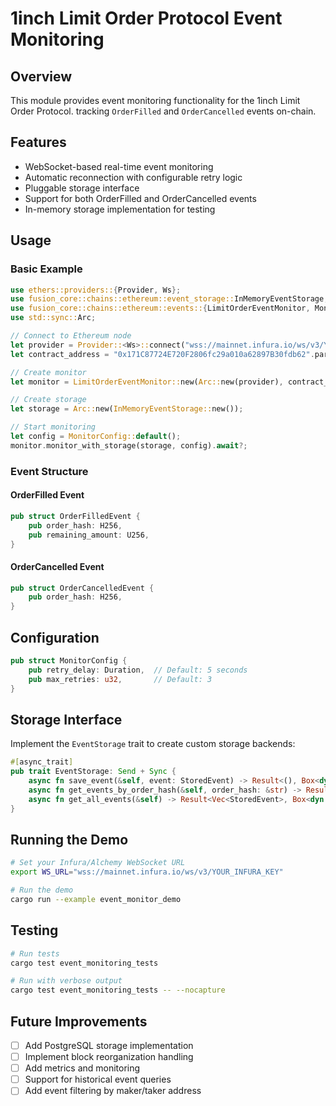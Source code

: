 # 1inch Limit Order Protocol Event Monitoring

## Overview

This module provides event monitoring functionality for the 1inch Limit Order Protocol. tracking `OrderFilled` and `OrderCancelled` events on-chain.

## Features

- WebSocket-based real-time event monitoring
- Automatic reconnection with configurable retry logic
- Pluggable storage interface
- Support for both OrderFilled and OrderCancelled events
- In-memory storage implementation for testing

## Usage

### Basic Example

```rust
use ethers::providers::{Provider, Ws};
use fusion_core::chains::ethereum::event_storage::InMemoryEventStorage;
use fusion_core::chains::ethereum::events::{LimitOrderEventMonitor, MonitorConfig};
use std::sync::Arc;

// Connect to Ethereum node
let provider = Provider::<Ws>::connect("wss://mainnet.infura.io/ws/v3/YOUR_KEY").await?;
let contract_address = "0x171C87724E720F2806fc29a010a62897B30fdb62".parse()?;

// Create monitor
let monitor = LimitOrderEventMonitor::new(Arc::new(provider), contract_address);

// Create storage
let storage = Arc::new(InMemoryEventStorage::new());

// Start monitoring
let config = MonitorConfig::default();
monitor.monitor_with_storage(storage, config).await?;
```

### Event Structure

#### OrderFilled Event
```rust
pub struct OrderFilledEvent {
    pub order_hash: H256,
    pub remaining_amount: U256,
}
```

#### OrderCancelled Event
```rust
pub struct OrderCancelledEvent {
    pub order_hash: H256,
}
```

## Configuration

```rust
pub struct MonitorConfig {
    pub retry_delay: Duration,  // Default: 5 seconds
    pub max_retries: u32,       // Default: 3
}
```

## Storage Interface

Implement the `EventStorage` trait to create custom storage backends:

```rust
#[async_trait]
pub trait EventStorage: Send + Sync {
    async fn save_event(&self, event: StoredEvent) -> Result<(), Box<dyn std::error::Error>>;
    async fn get_events_by_order_hash(&self, order_hash: &str) -> Result<Vec<StoredEvent>, Box<dyn std::error::Error>>;
    async fn get_all_events(&self) -> Result<Vec<StoredEvent>, Box<dyn std::error::Error>>;
}
```

## Running the Demo

```bash
# Set your Infura/Alchemy WebSocket URL
export WS_URL="wss://mainnet.infura.io/ws/v3/YOUR_INFURA_KEY"

# Run the demo
cargo run --example event_monitor_demo
```

## Testing

```bash
# Run tests
cargo test event_monitoring_tests

# Run with verbose output
cargo test event_monitoring_tests -- --nocapture
```

## Future Improvements

- [ ] Add PostgreSQL storage implementation
- [ ] Implement block reorganization handling
- [ ] Add metrics and monitoring
- [ ] Support for historical event queries
- [ ] Add event filtering by maker/taker address
